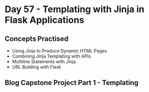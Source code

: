 # Day 57 - Templating with Jinja in Flask Applications

## Concepts Practised

- Using Jinja to Produce Dynamic HTML Pages
- Combining Jinja Templating with APIs
- Multiline Statements with Jinja
- URL Building with Flask

## Blog Capstone Project Part 1 - Templating
